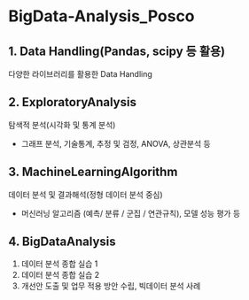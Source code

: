 # BigData-Analysis_Posco
## 1. Data Handling(Pandas, scipy 등 활용)
다양한 라이브러리를 활용한 Data Handling

## 2. ExploratoryAnalysis
탐색적 분석(시각화 및 통계 분석)
- 그래프 분석, 기술통계, 추정 및 검정, ANOVA, 상관분석 등

## 3. MachineLearningAlgorithm
데이터 분석 및 결과해석(정형 데이터 분석 중심)
- 머신러닝 알고리즘 (예측/ 분류 / 군집 / 연관규칙), 모델 성능 평가 등

## 4. BigDataAnalysis
1. 데이터 분석 종합 실습 1
2. 데이터 분석 종합 실습 2
3. 개선안 도출 및 업무 적용 방안 수립, 빅데이터 분석 사례
